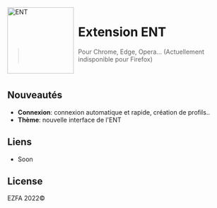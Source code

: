 <img width="150" height="150" align="left" style="float: left; margin: 0 10px 0 0;" alt="ENT" src="https://churchlifejournal.nd.edu/assets/320922/1200x/marianne_logo_france.jpg">  

# Extension ENT

> Pour Chrome, Edge, Opera... (Actuellement indisponible pour Firefox)
<br />

## Nouveautés

*  **Connexion**: connexion automatique et rapide, création de profils..
*  **Thème**: nouvelle interface de l'ENT

## Liens

*   Soon

## License
EZFA 2022©
